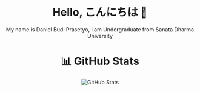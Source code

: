 <div align="center">
  <h1>Hello, こんにちは 👋</h1>
  <p>
    My name is Daniel Budi Prasetyo, I am Undergraduate from Sanata Dharma University
  </p>
  
  <h1>📊 GitHub Stats</h1>
  <img src="https://github-readme-streak-stats.herokuapp.com/?user=danielprasetyo7952" alt="GitHub Stats">
</div>

<!--
**danielprasetyo7952/danielprasetyo7952** is a ✨ _special_ ✨ repository because its `README.md` (this file) appears on your GitHub profile.

Here are some ideas to get you started:

- 🔭 I’m currently working on ...
- 🌱 I’m currently learning ...
- 👯 I’m looking to collaborate on ...
- 🤔 I’m looking for help with ...
- 💬 Ask me about ...
- 📫 How to reach me: ...
- 😄 Pronouns: ...
- ⚡ Fun fact: ...
-->
